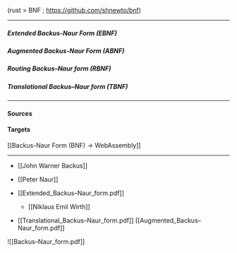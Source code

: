 (rust > BNF ; https://github.com/shnewto/bnf)


---
##### Extended Backus-Naur Form (EBNF)

##### Augmented Backus-Naur Form (ABNF)

##### Routing Backus–Naur form (RBNF)

##### Translational Backus–Naur form (TBNF)


---
#### Sources


#### Targets
[[Backus-Naur Form (BNF) -> WebAssembly]]


---

- [[John Warner Backus]]
- [[Peter Naur]]

- [[Extended_Backus–Naur_form.pdf]]
	- [[Niklaus Emil Wirth]]
- [[Translational_Backus–Naur_form.pdf]]
  [[Augmented_Backus–Naur_form.pdf]]

![[Backus–Naur_form.pdf]]
